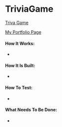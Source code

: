# TriviaGame

[Triva Game](
https://raywon123.github.io/TrivaGame/ )

[My Portfolio Page](
https://raywon123.github.io/portfolio.html )

#### How It Works:
*

#### How It Is Built:
*

#### How To Test:
*

#### What Needs To Be Done:
*


